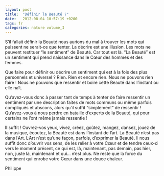 ```yaml
---
layout: post
title:  "Définir la Beauté ?"
date:   2012-08-04 10:57:19 +0200
tags: fr
categories: nature volume_I
---
```

S’il fallait définir la Beauté nous aurions du mal à trouver les mots qui puissent ne serait-ce que tenter. La décrire est une illusion. Les mots ne peuvent restituer “le sentiment” de Beauté. Car tout est là. “La Beauté” est un sentiment qui prend naissance dans le Cœur des hommes et des femmes.

Que faire pour définir ou décrire un sentiment qui est à la fois des plus personnels et universel ? Rien. Rien et encore rien. Nous ne pouvons rien faire ! Nous ne pouvons que ressentir et boire cette Beauté dans l’instant ou elle naît.

Qu’avez-vous donc à passer tant de temps à tenter de faire ressentir un sentiment par une description faites de mots communs ou même parfois compliqués et abscons, alors qu’il suffit “simplement” de ressentir ! Qu’avez-vous à nous perdre en bataille d’experts de la Beauté, qui pour certains ne l’ont même jamais ressentie !

Il suffit ! Ouvrez-vos yeux, vivez, créez, goûtez, mangez, dansez, jouez de la musique, écoutez, la Beauté est dans l’instant de l’art. La Beauté n’est pas dans l’Art. L’Art n’est qu’une façon, parfois, d’exprimer la Beauté. Il nous suffit donc d’ouvrir vos sens, de les relier à votre Cœur et de tendre ceux-ci vers le moment présent, ce qui est, là, maintenant, pas demain, pas hier, non, juste là, maintenant et qui… n’est plus. Ne reste que la force du sentiment qui enrobe votre Cœur dans une douce chaleur.

Philippe

<!-- 
Ce(tte) œuvre est mise à disposition selon les termes de la Licence Creative Commons Attribution - Pas d’Utilisation Commerciale 4.0 International.
-->